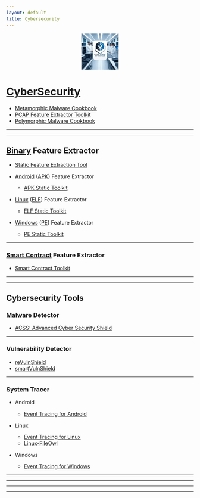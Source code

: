 ```yaml
---
layout: default
title: Cybersecurity
---
```


<p align="center"><a href="https://cyberthreatdefence.com/">
  <img width="20%" src="./assets/ctdl2.jpg" alt="Cyber Threat Defence Lab">
</a></p>


# [Cyber](https://simple.wikipedia.org/wiki/Cybersecurity)[Security](https://en.wikipedia.org/wiki/List_of_cybersecurity_information_technologies)

* [Metamorphic Malware Cookbook](https://github.com/cybersecurity-dev/Metamorphic-Malware-Cookbook)
* [PCAP Feature Extractor Toolkit](https://github.com/cybersecurity-dev/PCAP-Toolkit)
* [Polymorphic Malware Cookbook](https://github.com/cybersecurity-dev/Polymorphic-Malware-Cookbook)
---
---

## [Binary](https://en.wikipedia.org/wiki/Executable) Feature Extractor
* [Static Feature Extraction Tool](https://github.com/cybersecurity-dev/SFET)

* [Android](https://en.wikipedia.org/wiki/Android_version_history) ([APK](https://en.wikipedia.org/wiki/Apk_(file_format))) Feature Extractor
  * [APK Static Toolkit](https://github.com/cybersecurity-dev/APK-Static-Toolkit)

* [Linux](https://en.wikipedia.org/wiki/History_of_Linux) ([ELF](https://en.wikipedia.org/wiki/Executable_and_Linkable_Format)) Feature Extractor
  * [ELF Static Toolkit](https://github.com/cybersecurity-dev/ELF-Static-Toolkit)

* [Windows](https://en.wikipedia.org/wiki/Microsoft_Windows_version_history) ([PE](https://en.wikipedia.org/wiki/Portable_Executable)) Feature Extractor
  * [PE Static Toolkit](https://github.com/cybersecurity-dev/PE-Static-Toolkit)

---

### [Smart Contract](https://en.wikipedia.org/wiki/Smart_contract) Feature Extractor
* [Smart Contract Toolkit](https://github.com/cybersecurity-dev/SmartContract-Toolkit)

---
---

## Cybersecurity Tools

### [Malware](https://en.wikipedia.org/wiki/Malware) Detector
* [ACSS: Advanced Cyber Security Shield](https://github.com/cybersecurity-dev/Advanced-Cyber-Security-Shield)

---

### Vulnerability Detector
* [reVulnShield](https://github.com/cybersecurity-dev/reVulnShield)
* [smartVulnShield](https://github.com/cybersecurity-dev/smartVulnShield)

---

### System Tracer

* Android 
  * [Event Tracing for Android](https://github.com/cybersecurity-dev/AET)

* Linux
  * [Event Tracing for Linux](https://github.com/cybersecurity-dev/LET)
  * [Linux-FileOwl](https://github.com/cybersecurity-dev/Linux-FileOwl)

* Windows
  * [Event Tracing for Windows](https://github.com/cybersecurity-dev/WET)

---
---
---
---
